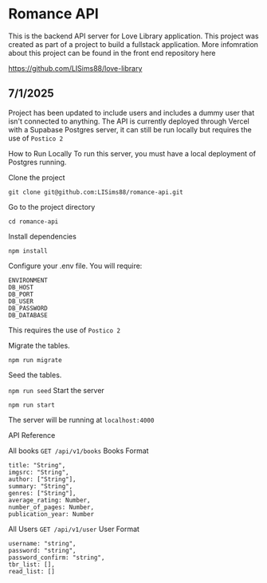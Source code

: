 # Romance API
This is the backend API server for Love Library application. This project was created as part of a project to build a fullstack application. More infomration about this project can be found in the front end repository here 

https://github.com/LISims88/love-library

## 7/1/2025
Project has been updated to include users and includes a dummy user that isn't connected to anything. The API is currently deployed through Vercel with a Supabase Postgres server, it can still be run locally but requires the use of `Postico 2`

How to Run Locally
To run this server, you must have a local deployment of Postgres running.

Clone the project

  `git clone git@github.com:LISims88/romance-api.git`

Go to the project directory

  `cd romance-api`

Install dependencies

  `npm install`

Configure your .env file. You will require:

```
ENVIRONMENT
DB_HOST
DB_PORT
DB_USER
DB_PASSWORD
DB_DATABASE
```
This requires the use of `Postico 2`

Migrate the tables.

  `npm run migrate`
  
Seed the tables.

  `npm run seed`
Start the server

  `npm run start`
  
The server will be running at `localhost:4000`

API Reference

All books
`GET /api/v1/books`
Books Format
```
title: "String",
imgsrc: "String",
author: ["String"],
summary: "String",
genres: ["String"],
average_rating: Number,
number_of_pages: Number,
publication_year: Number
```

All Users
`GET /api/v1/user`
User Format
```
username: "string",
password: "string",
password_confirm: "string",
tbr_list: [],
read_list: []
```


